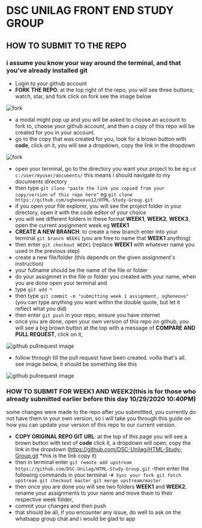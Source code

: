 # DSC UNILAG FRONT END STUDY GROUP
## HOW TO SUBMIT TO THE REPO
### i assume you know your way around the terminal, and that you've already installed git
-  Login to your github account
 - **FORK THE REPO**: at the top right of the repo, you will see three buttons; watch, star, and fork click on fork see the image below
 
 ![fork](https://i.ibb.co/9p4F7Ph/fork.jpg)
 
 - a modal might pop up and you will be asked to choose an account to fork to, choose your github account, and then a copy of this repo will be created for you in your account.
 - go to the copy that was created for you, look for a brown button with **code**, click on it, you will see a dropdown, copy the link in the dropdown
 
 ![fork](https://i.ibb.co/8DKHgC7/image.png)
 
 - open your terminal, go to the directory you want  your project to be eg `cd c:/user/myuser/documents/` this means i should navigate to my documents directory
 - then type 
   `git clone "paste the link you copied from your copy/version of this repo here"` eg 
   `git clone https://github.com/ogheneovo12/HTML-Study-Group.git`
 - if you open your file explorer, you will see the project folder in your directory, open it with the code editor of your choice
 - you will see different folders in these format **WEEK1**, **WEEK2**, **WEEK3**, open the current assignment week eg **WEEK1**
 - **CREATE A NEW BRANCH**: to create a new branch enter into your terminal `git branch WEEK1` (you are free to name that **WEEK1** anything)
 - then enter `git checkout WEEK1` (replace **WEEK1** with whatever name you used in the previous step)
 - create a new file/folder (this depends on the given assignment's instruction)
 - your fullname should be the name of the file or folder
 - do your assigmnet in the file or folder you created with your name, when you are done open your terminal and
 - type `git add *`
 - then type `git commit -m "submitting week 1 assignment, ogheneovo"` (you can type anything you want within the double quote, but let it reflect what you did)
 - then enter `git push` in your repo, ensure you have internet
 - once you are done, open your own version of this repo on github, you will see a big brown button at the top with a message of **COMPARE AND PULL REQUEST**, click on it, 
 
 ![github pullrequest image](https://i.ytimg.com/vi/rgbCcBNZcdQ/maxresdefault.jpg)
 
 - follow through till the pull request have been created. voilla that's all. see image below, it should be something like this
 
 
 ![github pullrequest image](https://s3.amazonaws.com/cdn.freshdesk.com/data/helpdesk/attachments/production/43040346998/original/Gw-I7-mlL6fioR5PPW_mHOx9KY67DDGQkA.png?1556061766)
 
 
 
### HOW TO SUBMIT FOR WEEK1 AND WEEK2(this is for those who already submitted earlier before this day 10/29/2020 10:40PM)
 some changes were made to the repo after you submittted, you currently do not have them in your own version,
 so i will take you through this guide on how you can update your version of this repo to our current version.
 

- **COPY ORIGINAL REPO GIT URL**: at the top of this page you will see a brown button with text of **code** click it, a dropdown will open, copy the link in the dropdown (https://github.com/DSC-Unilag/HTML-Study-Group.git *this is the link copy it) 
- then in terminal enter `git remote add upstream https://github.com/DSC-Unilag/HTML-Study-Group.git`
-then enter the following commands in your terminal
-`# Sync your fork
git fetch upstream
git checkout master
git merge upstream/master
`
- then once you are done you will see two folders **WEEK1** and **WEEK2**, rename your assignments to your name and move them to their respective week folder,
- commit your changes and then push
- that should be all, if you encounter any issue, do well to ask on the whatsapp group chat and i would be glad to app
